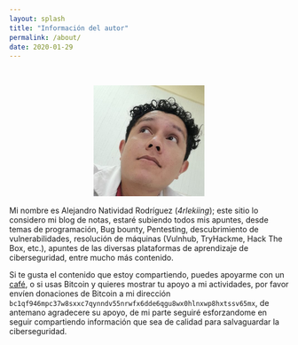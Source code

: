 ```yaml
---
layout: splash
title: "Información del autor"
permalink: /about/
date: 2020-01-29
---
```


<br>

<p align="center">
<img src="/assets/images/about/Avatar.jpg" width="200px" height="200px">
</p>

Mi nombre es Alejandro Natividad Rodríguez (*4rlekiing*); este sitio lo considero mi blog de notas, estaré subiendo todos mis apuntes, desde temas de programación, Bug bounty, Pentesting, descubrimiento de vulnerabilidades, resolución de máquinas (Vulnhub, TryHackme, Hack The Box, etc.), apuntes de las diversas plataformas de aprendizaje de ciberseguridad, entre mucho más contenido.

Si te gusta el contenido que estoy compartiendo, puedes apoyarme con un [café](https://www.buymeacoffee.com/4rlekiing), o si usas Bitcoin y quieres mostrar tu apoyo a mi actividades, por favor envíen donaciones de Bitcoin a mi dirección `bc1qf946mpc37w8sxxc7qynndv55nrwfx6dde6qgu8wx0hlnxwp8hxtssv65mx`, de antemano agradecere su apoyo, de mi parte seguiré esforzandome en seguir compartiendo información que sea de calidad para salvaguardar la ciberseguridad.
